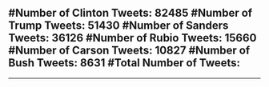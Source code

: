 #Number of Clinton Tweets: 82485
#Number of Trump Tweets: 51430
#Number of Sanders Tweets: 36126
#Number of Rubio Tweets: 15660
#Number of Carson Tweets: 10827
#Number of Bush Tweets: 8631
#Total Number of Tweets:  
---
---
